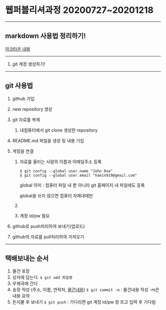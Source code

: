 # 웹퍼블리셔과정 20200727~20201218



---



## markdown 사용법 정리하기!



[마크타운 내용](./a_assest/a_markdown.md)



---

1. git 계정 생성하기!

---

## git 사용법

1. github 가입

2. new repository 생성

3. git 자료를 복제

   1. 내컴퓨터에서 git clone 생성한 repository

4. README.md 파일을 생성 및 내용 기입

5. 계정을 연결

   1. 자료를 올리는 사람의 이름과 이메일주소 등록

      ```console
      $ git config --global user.name "John Doe"
      $ git config --global user.email "haein919@gmail.com"
      ```


      global 의미 : 컴퓨터 파일 내 뿐 아니라 git 홈페이지 내 파일에도 등록
    
      global을 쓰지 않으면 컴퓨터 자체내에만

   2. 

   3. 계정 id/pw 필요

6. github로 push처리하여 보내기(업로드)

7. github의 자료를 pull처리하여 가져오기



---

## 택배보내는 순서

1. 물건 포장
2. 상자에 담는다.
   `$ git add 파일명`
3. 우체국에 간다
4. 송장 작성
   (주소, 이름, 연락처, <u>물건내용</u>)
   `$ git commit -m` : 물건내용 작성 -m은 내용 요약
5. 돈지불 후 보내기
   `$ git push` : 기다리면 git 계정 id/pw 창 뜨고 입력 후 기다림